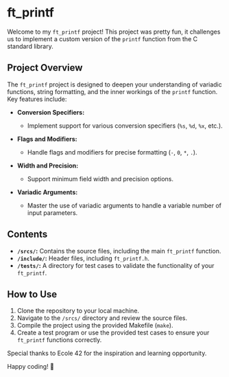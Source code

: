 # ft_printf

Welcome to my `ft_printf` project! 
This project was pretty fun, it challenges us to implement a custom version of the `printf` function from the C standard library.

## Project Overview

The `ft_printf` project is designed to deepen your understanding of variadic functions, string formatting, and the inner workings of the `printf` function. Key features include:

- **Conversion Specifiers:**
  - Implement support for various conversion specifiers (`%s`, `%d`, `%x`, etc.).
  
- **Flags and Modifiers:**
  - Handle flags and modifiers for precise formatting (`-`, `0`, `*`, `.`).

- **Width and Precision:**
  - Support minimum field width and precision options.

- **Variadic Arguments:**
  - Master the use of variadic arguments to handle a variable number of input parameters.

## Contents

- **`/srcs/`:** Contains the source files, including the main `ft_printf` function.
- **`/include/`:** Header files, including `ft_printf.h`.
- **`/tests/`:** A directory for test cases to validate the functionality of your `ft_printf`.

## How to Use

1. Clone the repository to your local machine.
2. Navigate to the `/srcs/` directory and review the source files.
3. Compile the project using the provided Makefile (`make`).
4. Create a test program or use the provided test cases to ensure your `ft_printf` functions correctly.

Special thanks to Ecole 42 for the inspiration and learning opportunity.

Happy coding! 🚀
